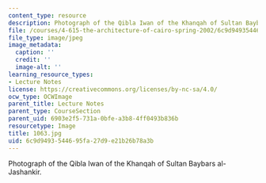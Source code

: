 ```yaml
---
content_type: resource
description: Photograph of the Qibla Iwan of the Khanqah of Sultan Baybars al-Jashankir.
file: /courses/4-615-the-architecture-of-cairo-spring-2002/6c9d9493544695fa27d9e21b26b78a3b_1063.jpg
file_type: image/jpeg
image_metadata:
  caption: ''
  credit: ''
  image-alt: ''
learning_resource_types:
- Lecture Notes
license: https://creativecommons.org/licenses/by-nc-sa/4.0/
ocw_type: OCWImage
parent_title: Lecture Notes
parent_type: CourseSection
parent_uid: 6903e2f5-731a-0bfe-a3b8-4ff0493b836b
resourcetype: Image
title: 1063.jpg
uid: 6c9d9493-5446-95fa-27d9-e21b26b78a3b
---
```

Photograph of the Qibla Iwan of the Khanqah of Sultan Baybars al-Jashankir.